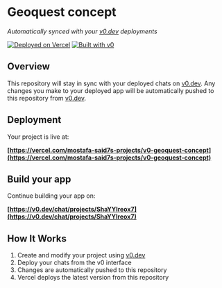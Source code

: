 # Geoquest concept

*Automatically synced with your [v0.dev](https://v0.dev) deployments*

[![Deployed on Vercel](https://img.shields.io/badge/Deployed%20on-Vercel-black?style=for-the-badge&logo=vercel)](https://vercel.com/mostafa-said7s-projects/v0-geoquest-concept)
[![Built with v0](https://img.shields.io/badge/Built%20with-v0.dev-black?style=for-the-badge)](https://v0.dev/chat/projects/ShaYYlreox7)

## Overview

This repository will stay in sync with your deployed chats on [v0.dev](https://v0.dev).
Any changes you make to your deployed app will be automatically pushed to this repository from [v0.dev](https://v0.dev).

## Deployment

Your project is live at:

**[https://vercel.com/mostafa-said7s-projects/v0-geoquest-concept](https://vercel.com/mostafa-said7s-projects/v0-geoquest-concept)**

## Build your app

Continue building your app on:

**[https://v0.dev/chat/projects/ShaYYlreox7](https://v0.dev/chat/projects/ShaYYlreox7)**

## How It Works

1. Create and modify your project using [v0.dev](https://v0.dev)
2. Deploy your chats from the v0 interface
3. Changes are automatically pushed to this repository
4. Vercel deploys the latest version from this repository